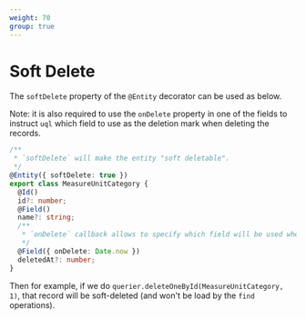 ```yaml
---
weight: 70
group: true
---
```


# Soft Delete

The `softDelete` property of the `@Entity` decorator can be used as below.

Note: it is also required to use the `onDelete` property in one of the fields to instruct `uql` which field to use as the deletion mark when deleting the records.

```ts
/**
 * `softDelete` will make the entity "soft deletable".
 */
@Entity({ softDelete: true })
export class MeasureUnitCategory {
  @Id()
  id?: number;
  @Field()
  name?: string;
  /**
   * `onDelete` callback allows to specify which field will be used when deleting/querying this entity.
   */
  @Field({ onDelete: Date.now })
  deletedAt?: number;
}
```

Then for example, if we do `querier.deleteOneById(MeasureUnitCategory, 1)`, that record will be soft-deleted (and won't be load by the `find` operations).
